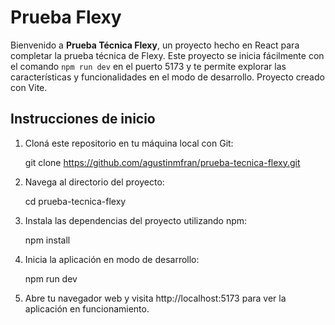 # Prueba Flexy

Bienvenido a **Prueba Técnica Flexy**, un proyecto hecho en React para completar la prueba técnica de Flexy. Este proyecto se inicia fácilmente con el comando `npm run dev` en el puerto 5173 y te permite explorar las características y funcionalidades en el modo de desarrollo. Proyecto creado con Vite.

## Instrucciones de inicio

1. Cloná este repositorio en tu máquina local con Git:

   git clone https://github.com/agustinmfran/prueba-tecnica-flexy.git

2. Navega al directorio del proyecto:

   cd prueba-tecnica-flexy

3. Instala las dependencias del proyecto utilizando npm:

   npm install

4. Inicia la aplicación en modo de desarrollo:

   npm run dev

5. Abre tu navegador web y visita http://localhost:5173 para ver la aplicación en funcionamiento.
